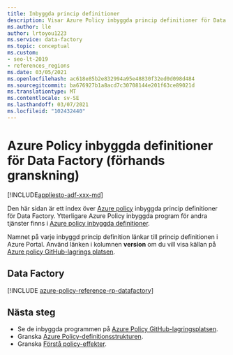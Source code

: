```yaml
---
title: Inbyggda princip definitioner
description: Visar Azure Policy inbyggda princip definitioner för Data Factory. Dessa inbyggda princip definitioner tillhandahåller vanliga metoder för att hantera dina Azure-resurser.
ms.author: lle
author: lrtoyou1223
ms.service: data-factory
ms.topic: conceptual
ms.custom:
- seo-lt-2019
- references_regions
ms.date: 03/05/2021
ms.openlocfilehash: ac618e85b2e832994a95e48830f32ed0d098d484
ms.sourcegitcommit: ba676927b1a8acd7c30708144e201f63ce89021d
ms.translationtype: MT
ms.contentlocale: sv-SE
ms.lasthandoff: 03/07/2021
ms.locfileid: "102432440"
---
```

# <a name="azure-policy-built-in-definitions-for-data-factory-preview"></a>Azure Policy inbyggda definitioner för Data Factory (förhands granskning)
[!INCLUDE[appliesto-adf-xxx-md](includes/appliesto-adf-xxx-md.md)]

Den här sidan är ett index över [Azure policy](../governance/policy/overview.md) inbyggda princip definitioner för Data Factory. Ytterligare Azure Policy inbyggda program för andra tjänster finns i [Azure policy inbyggda definitioner](../governance/policy/samples/built-in-policies.md).

Namnet på varje inbyggd princip definition länkar till princip definitionen i Azure Portal. Använd länken i kolumnen **version** om du vill visa källan på [Azure policy GitHub-lagrings platsen](https://github.com/Azure/azure-policy).

## <a name="data-factory"></a>Data Factory

[!INCLUDE [azure-policy-reference-rp-datafactory](../../includes/policy/reference/byrp/microsoft.datafactory.md)]

## <a name="next-steps"></a>Nästa steg

- Se de inbyggda programmen på [Azure Policy GitHub-lagringsplatsen](https://github.com/Azure/azure-policy).
- Granska [Azure Policy-definitionsstrukturen](../governance/policy/concepts/definition-structure.md).
- Granska [Förstå policy-effekter](../governance/policy/concepts/effects.md).
